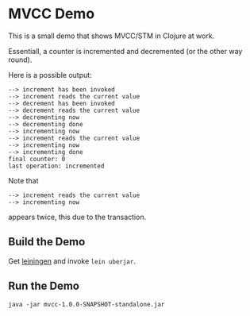 
MVCC Demo
=========

This is a small demo that shows MVCC/STM in Clojure at work. 

Essentiall, a counter is incremented and decremented (or the other
way round). 

Here is a possible output:

    --> increment has been invoked
    --> increment reads the current value
    --> decrement has been invoked
    --> decrement reads the current value
    --> decrementing now
    --> decrementing done
    --> incrementing now
    --> increment reads the current value
    --> incrementing now
    --> incrementing done
    final counter: 0
    last operation: incremented


Note that 

    --> increment reads the current value
    --> incrementing now

appears twice, this due to the transaction.


Build the Demo
--------------

Get [leiningen](https://github.com/technomancy/leiningen) and invoke `lein uberjar`.


Run the Demo
------------

    java -jar mvcc-1.0.0-SNAPSHOT-standalone.jar 
